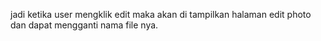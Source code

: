 jadi ketika user mengklik edit maka akan di tampilkan halaman edit photo dan dapat mengganti nama file nya.

